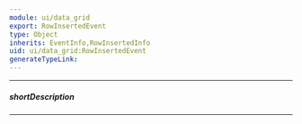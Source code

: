 ```yaml
---
module: ui/data_grid
export: RowInsertedEvent
type: Object
inherits: EventInfo,RowInsertedInfo
uid: ui/data_grid:RowInsertedEvent
generateTypeLink: 
---
```

---
##### shortDescription
<!-- Description goes here -->

---
<!-- Description goes here -->